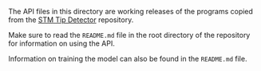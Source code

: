 The API files in this directory are working releases of the programs copied from the [STM Tip Detector](https://github.com/Superamaja/stm-tip-detector) repository.

Make sure to read the `README.md` file in the root directory of the repository for information on using the API.

Information on training the model can also be found in the `README.md` file.
